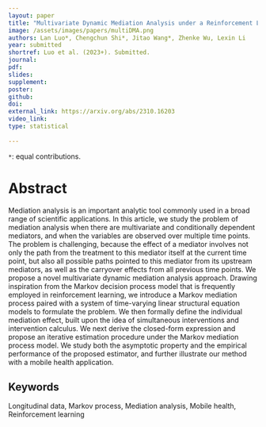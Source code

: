 ```yaml
---
layout: paper
title: "Multivariate Dynamic Mediation Analysis under a Reinforcement Learning Framework"
image: /assets/images/papers/multiDMA.png
authors: Lan Luo*, Chengchun Shi*, Jitao Wang*, Zhenke Wu, Lexin Li
year: submitted
shortref: Luo et al. (2023+). Submitted.
journal:
pdf: 
slides: 
supplement:
poster: 
github: 
doi: 
external_link: https://arxiv.org/abs/2310.16203
video_link: 
type: statistical
 
---
```


`*`: equal contributions.

# Abstract

Mediation analysis is an important analytic tool commonly used in a broad range of scientific applications. In this article, we study the problem of mediation analysis when there are multivariate and conditionally dependent mediators, and when the variables are observed over multiple time points. The problem is challenging, because the effect of a mediator involves not only the path from the treatment to this mediator itself at the current time point, but also all possible paths pointed to this mediator from its upstream mediators, as well as the carryover effects from all previous time points. We propose a novel multivariate dynamic mediation analysis approach. Drawing inspiration from the Markov decision process model that is frequently employed in reinforcement learning, we introduce a Markov mediation process paired with a system of time-varying linear structural equation models to formulate the problem. We then formally define the individual mediation effect, built upon the idea of simultaneous interventions and intervention calculus. We next derive the closed-form expression and propose an iterative estimation procedure under the Markov mediation process model. We study both the asymptotic property and the empirical performance of the proposed estimator, and further illustrate our method with a mobile health application. 

## Keywords

Longitudinal data, Markov process, Mediation analysis, Mobile health, Reinforcement learning